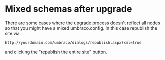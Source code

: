 # Mixed schemas after upgrade

There are some cases where the upgrade process doesn't reflect all nodes so that you might have a mixed umbraco.config. In this case republish the site via

    http://yourdomain.com/umbraco/dialogs/republish.aspx?xml=true

and clicking the "republish the entire site" button.
